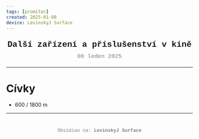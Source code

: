 ```yaml
---
tags: [promitac]
created: 2025-01-08
device: LevinskyJ Surface
---
```

<div style="text-align: center; font-size: 1.6em; font-weight: bold; padding: 10px 0; font-family: Courier New">
  Další zařízení a příslušenství v kině
</div>

<div style="text-align: center; color: gray; font-size: 1.1em; margin-bottom: 20px; font-family: Courier New">  08 leden 2025
</div>

---

# Cívky
- 600 / 1800 m

---

<div style="text-align: center; color: gray; font-size: 0.9em; margin-top: 40px; font-family: Courier New">
  Obsidian na: <strong>LevinskyJ Surface</strong>
</div>
